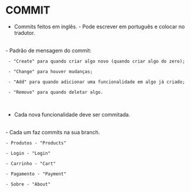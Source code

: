 # COMMIT
- Commits feitos em inglês. - Pode escrever em português e colocar no tradutor.  
<br>
- Padrão de mensagem do commit:  

     - "Create" para quando criar algo novo (quando criar algo do zero);  

     - "Change" para houver mudanças;  

     - "Add" para quando adicionar uma funcionalidade em algo já criado;  

     - "Remove" para quando deletar algo.  

<br>

- Cada nova funcionalidade deve ser commitada.  
<br>
- Cada um faz commits na sua branch.  

    - Produtos - "Products"  

    - Login - "Login"  

    - Carrinho - "Cart"  

    - Pagamento - "Payment"  

    - Sobre - "About"  
